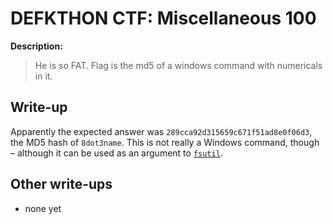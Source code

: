 # DEFKTHON CTF: Miscellaneous 100

**Description:**

> He is so FAT.
> Flag is the md5 of a windows command with numericals in it.

## Write-up

Apparently the expected answer was `289cca92d315659c671f51ad8e0f06d3`, the MD5 hash of `8dot3name`. This is not really a Windows command, though – although it can be used as an argument to [`fsutil`](http://technet.microsoft.com/en-us/library/ff621566.aspx).

## Other write-ups

* none yet
